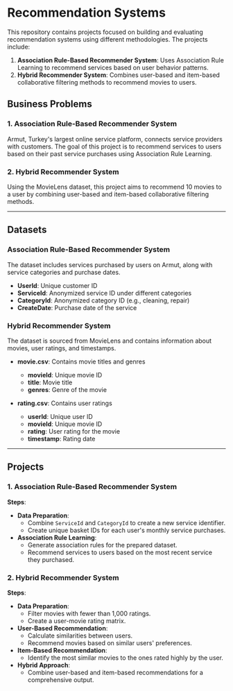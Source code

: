 
# Recommendation Systems

This repository contains projects focused on building and evaluating recommendation systems using different methodologies. The projects include:

1. **Association Rule-Based Recommender System**: Uses Association Rule Learning to recommend services based on user behavior patterns.
2. **Hybrid Recommender System**: Combines user-based and item-based collaborative filtering methods to recommend movies to users.


## Business Problems

### 1. Association Rule-Based Recommender System
Armut, Turkey's largest online service platform, connects service providers with customers. The goal of this project is to recommend services to users based on their past service purchases using Association Rule Learning.

### 2. Hybrid Recommender System
Using the MovieLens dataset, this project aims to recommend 10 movies to a user by combining user-based and item-based collaborative filtering methods.

---

## Datasets

### Association Rule-Based Recommender System
The dataset includes services purchased by users on Armut, along with service categories and purchase dates.

- **UserId**: Unique customer ID
- **ServiceId**: Anonymized service ID under different categories
- **CategoryId**: Anonymized category ID (e.g., cleaning, repair)
- **CreateDate**: Purchase date of the service

### Hybrid Recommender System
The dataset is sourced from MovieLens and contains information about movies, user ratings, and timestamps.

- **movie.csv**: Contains movie titles and genres
  - **movieId**: Unique movie ID
  - **title**: Movie title
  - **genres**: Genre of the movie

- **rating.csv**: Contains user ratings
  - **userId**: Unique user ID
  - **movieId**: Unique movie ID
  - **rating**: User rating for the movie
  - **timestamp**: Rating date

---

## Projects

### 1. Association Rule-Based Recommender System
**Steps**:
- **Data Preparation**:
  - Combine `ServiceId` and `CategoryId` to create a new service identifier.
  - Create unique basket IDs for each user's monthly service purchases.
- **Association Rule Learning**:
  - Generate association rules for the prepared dataset.
  - Recommend services to users based on the most recent service they purchased.

### 2. Hybrid Recommender System
**Steps**:
- **Data Preparation**:
  - Filter movies with fewer than 1,000 ratings.
  - Create a user-movie rating matrix.
- **User-Based Recommendation**:
  - Calculate similarities between users.
  - Recommend movies based on similar users' preferences.
- **Item-Based Recommendation**:
  - Identify the most similar movies to the ones rated highly by the user.
- **Hybrid Approach**:
  - Combine user-based and item-based recommendations for a comprehensive output.

